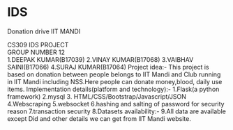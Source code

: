 # IDS
Donation drive IIT MANDI

CS309 IDS PROJECT <br />
GROUP NUMBER 12  <br />
1.DEEPAK KUMAR(B17039)
2.VINAY KUMAR(B17068)
3.VAIBHAV SAINI(B17066)
4.SURAJ KUMAR(B17064)
Project idea:-
This project is based on donation between people belongs to IIT Mandi and Club running in IIT
Mandi including NSS.Here people can donate money,blood, daily use items.
Implementation details(platform and technology):-
1.Flask(a python framework)
2.mysql
3. HTML/CSS/Bootstrap/Javascript/JSON
4.Webscraping
5.websocket
6.hashing and salting of password for security reason
7.transaction security
8.Datasets availability:-
9.All data are available except Did and other details we can get from IIT Mandi website.
